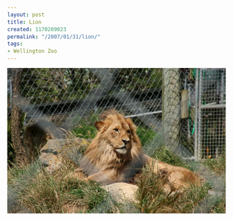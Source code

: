 ```yaml
---
layout: post
title: Lion
created: 1170209023
permalink: "/2007/01/31/lion/"
tags:
- Wellington Zoo
---
```


<img src="/image/images/IMG_3372.JPG"/>

